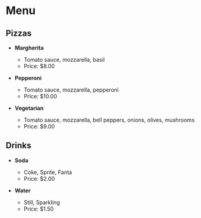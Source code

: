 # Menu

## Pizzas

- **Margherita**
  - Tomato sauce, mozzarella, basil
  - Price: $8.00

- **Pepperoni**
  - Tomato sauce, mozzarella, pepperoni
  - Price: $10.00

- **Vegetarian**
  - Tomato sauce, mozzarella, bell peppers, onions, olives, mushrooms
  - Price: $9.00

## Drinks

- **Soda**
  - Coke, Sprite, Fanta
  - Price: $2.00

- **Water**
  - Still, Sparkling
  - Price: $1.50
